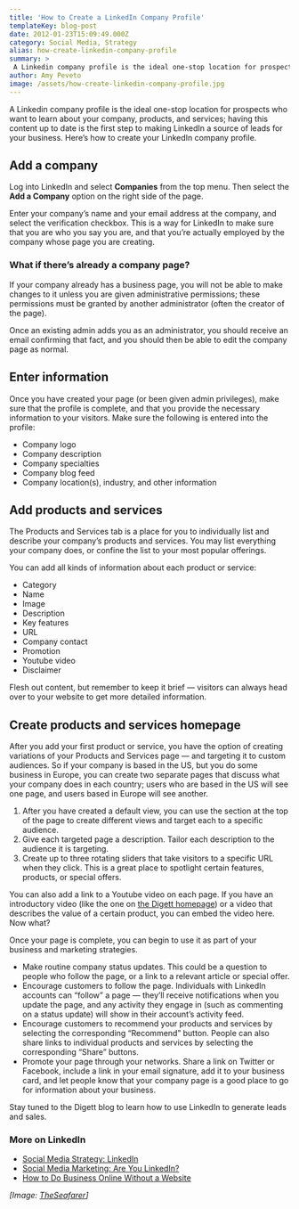```yaml
---
title: 'How to Create a LinkedIn Company Profile'
templateKey: blog-post
date: 2012-01-23T15:09:49.000Z
category: Social Media, Strategy
alias: how-create-linkedin-company-profile
summary: > 
 A Linkedin company profile is the ideal one-stop location for prospects who want to learn about your company, products, and services; having this content up to date is the first step to making LinkedIn a source of leads for your business. Here’s how to create your LinkedIn company profile.
author: Amy Peveto
image: /assets/how-create-linkedin-company-profile.jpg
---
```


A Linkedin company profile is the ideal one-stop location for prospects who want to learn about your company, products, and services; having this content up to date is the first step to making LinkedIn a source of leads for your business. Here’s how to create your LinkedIn company profile.

Add a company
-------------

Log into LinkedIn and select **Companies** from the top menu. Then select the **Add a Company** option on the right side of the page.

Enter your company’s name and your email address at the company, and select the verification checkbox. This is a way for LinkedIn to make sure that you are who you say you are, and that you’re actually employed by the company whose page you are creating.

### What if there’s already a company page?

If your company already has a business page, you will not be able to make changes to it unless you are given administrative permissions; these permissions must be granted by another administrator (often the creator of the page).

Once an existing admin adds you as an administrator, you should receive an email confirming that fact, and you should then be able to edit the company page as normal.

Enter information
-----------------

Once you have created your page (or been given admin privileges), make sure that the profile is complete, and that you provide the necessary information to your visitors. Make sure the following is entered into the profile:

*   Company logo
*   Company description
*   Company specialties
*   Company blog feed
*   Company location(s), industry, and other information

Add products and services
-------------------------

The Products and Services tab is a place for you to individually list and describe your company’s products and services. You may list everything your company does, or confine the list to your most popular offerings.

You can add all kinds of information about each product or service:

*   Category
*   Name
*   Image
*   Description
*   Key features
*   URL
*   Company contact
*   Promotion
*   Youtube video
*   Disclaimer

Flesh out content, but remember to keep it brief — visitors can always head over to your website to get more detailed information.

Create products and services homepage
-------------------------------------

After you add your first product or service, you have the option of creating variations of your Products and Services page — and targeting it to custom audiences. So if your company is based in the US, but you do some business in Europe, you can create two separate pages that discuss what your company does in each country; users who are based in the US will see one page, and users based in Europe will see another.

1.  After you have created a default view, you can use the section at the top of the page to create different views and target each to a specific audience.
2.  Give each targeted page a description. Tailor each description to the audience it is targeting.
3.  Create up to three rotating sliders that take visitors to a specific URL when they click. This is a great place to spotlight certain features, products, or special offers.

You can also add a link to a Youtube video on each page. If you have an introductory video (like the one on [the Digett homepage](/)) or a video that describes the value of a certain product, you can embed the video here.  
Now what?

Once your page is complete, you can begin to use it as part of your business and marketing strategies.

*   Make routine company status updates. This could be a question to people who follow the page, or a link to a relevant article or special offer.
*   Encourage customers to follow the page. Individuals with LinkedIn accounts can “follow” a page — they’ll receive notifications when you update the page, and any activity they engage in (such as commenting on a status update) will show in their account’s activity feed.
*   Encourage customers to recommend your products and services by selecting the corresponding “Recommend” button. People can also share links to individual products and services by selecting the corresponding “Share” buttons.
*   Promote your page through your networks. Share a link on Twitter or Facebook, include a link in your email signature, add it to your business card, and let people know that your company page is a good place to go for information about your business.

Stay tuned to the Digett blog to learn how to use LinkedIn to generate leads and sales.

### More on LinkedIn

*   [Social Media Strategy: LinkedIn](/blog/03/16/2011/social-media-strategy-linkedin)
*   [Social Media Marketing: Are You LinkedIn?](/2008/11/10/social-media-marketing-are-you-linkedin)
*   [How to Do Business Online Without a Website](/blog/10/17/2011/how-do-business-online-without-website)

_\[Image: [TheSeafarer](http://www.flickr.com/photos/sheilascarborough/6290003115/)\]_